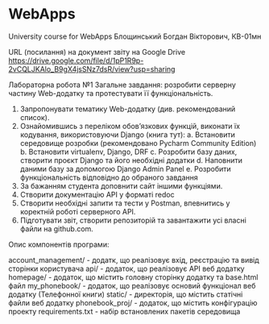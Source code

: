 # WebApps
University course for WebApps 
Блощинський Богдан Вікторович, КВ-01мн

URL (посилання) на документ звіту на Google Drive
https://drive.google.com/file/d/1pP1R9p-2vCQLJKAlo_B9gX4jsSNz7dsR/view?usp=sharing

Лабораторна робота №1
Загальне завдання: розробити серверну частину Web-додатку та протестувати її функціональність.
1.	Запропонувати тематику Web-додатку (див. рекомендований список).
2.	Ознайомившись з переліком обов’язкових функцій, виконати їх кодування, використовуючи Django (книга тут):
	a.	Встановити середовище розробки (рекомендовано Pycharm Community Edition)
	b.	Встановити virtualenv, Django, DRF
	c.	Розробити базу даних, створити проєкт Django та його необхідні додатки
	d.	Наповнити даними базу за допомогою Django Admin Panel
	e.	Розробити функціональність відповідно до обраного завдання 
3.	За бажанням студента доповнити сайт іншими функціями.
4.	Створити документацію API у форматі redoc
5.	Створити необхідні запити та тести у Postman, впевнитись у коректній роботі серверного API.
6.	Підготувати звіт, створити репозиторій та завантажити усі власні файли на github.com.


Опис компонентів програми:

account_management/ - додатк, що реалізовує вхід, реєстрацію та вивід сторінки користувача
api/ - додаток, що реалізовує АРІ веб додатку
homepage/ - додаток, що містить головну сторінку додатку та base.html файл
my_phonebook/ - додаток, що реалізовує основий функціонал веб додатку (Телефонної книги)
static/ - директорія, що містить статічні файли веб додатку 
phonebook_proj/ - додаток, що містить конфігурацію проекту
requirements.txt - набір встановлених пакетів середовища
